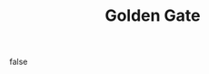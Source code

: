 ---
layout: photo
modal: true
thumb: https://csnapmediahost.github.io/assets1/Thumbs/GoldenGateNight.jpg
full: https://csnapmediahost.github.io/assets1/Render/GoldenGateNight.jpg
size: small
ar: landscape
body: false
title: "Golden Gate"
---